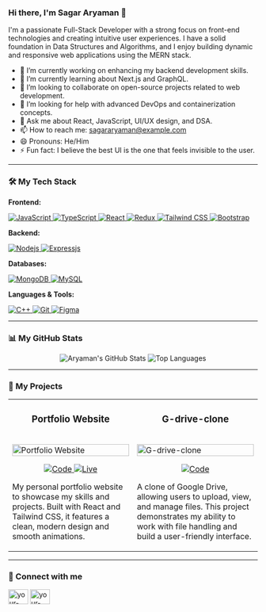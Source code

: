 ### Hi there, I'm Sagar Aryaman 👋

I'm a passionate Full-Stack Developer with a strong focus on front-end technologies and creating intuitive user experiences. I have a solid foundation in Data Structures and Algorithms, and I enjoy building dynamic and responsive web applications using the MERN stack.

- 🔭 I’m currently working on enhancing my backend development skills.
- 🌱 I’m currently learning about Next.js and GraphQL.
- 👯 I’m looking to collaborate on open-source projects related to web development.
- 🤔 I’m looking for help with advanced DevOps and containerization concepts.
- 💬 Ask me about React, JavaScript, UI/UX design, and DSA.
- 📫 How to reach me: [sagararyaman@example.com](mailto:sagararyaman@example.com)
- 😄 Pronouns: He/Him
- ⚡ Fun fact: I believe the best UI is the one that feels invisible to the user.

---

### 🛠️ My Tech Stack

**Frontend:**
<p>
    <a href="https://developer.mozilla.org/en-US/docs/Web/JavaScript" target="_blank"> <img src="https://img.shields.io/badge/JavaScript-F7DF1E?style=for-the-badge&logo=javascript&logoColor=black" alt="JavaScript"/> </a>
    <a href="https://www.typescriptlang.org/" target="_blank"> <img src="https://img.shields.io/badge/TypeScript-3178C6?style=for-the-badge&logo=typescript&logoColor=white" alt="TypeScript"/> </a>
    <a href="https://reactjs.org/" target="_blank"> <img src="https://img.shields.io/badge/React-20232A?style=for-the-badge&logo=react&logoColor=61DAFB" alt="React"/> </a>
    <a href="https://redux.js.org/" target="_blank"> <img src="https://img.shields.io/badge/Redux-593D88?style=for-the-badge&logo=redux&logoColor=white" alt="Redux"/> </a>
    <a href="https://tailwindcss.com/" target="_blank"> <img src="https://img.shields.io/badge/Tailwind_CSS-38B2AC?style=for-the-badge&logo=tailwind-css&logoColor=white" alt="Tailwind CSS"/> </a>
    <a href="https://getbootstrap.com" target="_blank" rel="noreferrer"> <img src="https://img.shields.io/badge/Bootstrap-563D7C?style=for-the-badge&logo=bootstrap&logoColor=white" alt="Bootstrap"/></a>
</p>

**Backend:**
<p>
    <a href="https://nodejs.org" target="_blank" rel="noreferrer"> <img src="https://img.shields.io/badge/Node.js-339933?style=for-the-badge&logo=nodedotjs&logoColor=white" alt="Nodejs"/> </a>
    <a href="https://expressjs.com" target="_blank" rel="noreferrer"> <img src="https://img.shields.io/badge/Express.js-000000?style=for-the-badge&logo=express&logoColor=white" alt="Expressjs"/> </a>
</p>

**Databases:**
<p>
    <a href="https://www.mongodb.com/" target="_blank" rel="noreferrer"> <img src="https://img.shields.io/badge/MongoDB-4EA94B?style=for-the-badge&logo=mongodb&logoColor=white" alt="MongoDB"/> </a>
    <a href="https://www.mysql.com/" target="_blank" rel="noreferrer"> <img src="https://img.shields.io/badge/MySQL-005C84?style=for-the-badge&logo=mysql&logoColor=white" alt="MySQL"/> </a>
</p>

**Languages & Tools:**
<p>
    <a href="https://www.cplusplus.com/" target="_blank" rel="noreferrer"> <img src="https://img.shields.io/badge/C%2B%2B-00599C?style=for-the-badge&logo=c%2B%2B&logoColor=white" alt="C++"/> </a>
    <a href="https://git-scm.com/" target="_blank" rel="noreferrer"> <img src="https://img.shields.io/badge/Git-F05032?style=for-the-badge&logo=git&logoColor=white" alt="Git"/> </a>
    <a href="https://www.figma.com/" target="_blank" rel="noreferrer"> <img src="https://img.shields.io/badge/Figma-F24E1E?style=for-the-badge&logo=figma&logoColor=white" alt="Figma"/> </a>
</p>

---

### 📊 My GitHub Stats

<p align="center">
  <img src="https://github-readme-stats.vercel.app/api?username=Aryaman-leo&show_icons=true&theme=radical" alt="Aryaman's GitHub Stats" />
  <img src="https://github-readme-stats.vercel.app/api/top-langs/?username=Aryaman-leo&layout=compact&theme=radical" alt="Top Languages" />
</p>

---

### 🚀 My Projects

<table width="100%">
  <tr>
    <td width="50%" valign="top">
      <h3 align="center">Portfolio Website</h3>
      <br />
      <a target="_blank" href="https://github.com/Aryaman-leo/Portfolio-Website">
        <img src="https://github.com/Aryaman-leo/Portfolio-Website/raw/main/ss.png" width="100%" alt="Portfolio Website"/>
      </a>
      <br />
      <p align="center">
        <a href="https://github.com/Aryaman-leo/Portfolio-Website" target="_blank">
          <img src="https://img.shields.io/badge/Code-black?style=for-the-badge&logo=github" alt="Code"/>
        </a>
        <a href="https://aryaman-leo.github.io/Portfolio-Website/" target="_blank">
          <img src="https://img.shields.io/badge/Live-blue?style=for-the-badge&logo=vercel" alt="Live"/>
        </a>
      </p>
      <p>My personal portfolio website to showcase my skills and projects. Built with React and Tailwind CSS, it features a clean, modern design and smooth animations.</p>
    </td>
    <td width="50%" valign="top">
      <h3 align="center">G-drive-clone</h3>
      <br />
      <a target="_blank" href="https://github.com/Aryaman-leo/G-drive-clone">
        <img src="https://github.com/Aryaman-leo/G-drive-clone/raw/main/Screenshot%20(10).png" width="100%" alt="G-drive-clone"/>
      </a>
      <br />
      <p align="center">
        <a href="https://github.com/Aryaman-leo/G-drive-clone" target="_blank">
          <img src="https://img.shields.io/badge/Code-black?style=for-the-badge&logo=github" alt="Code"/>
        </a>
      </p>
      <p>A clone of Google Drive, allowing users to upload, view, and manage files. This project demonstrates my ability to work with file handling and build a user-friendly interface.</p>
    </td>
  </tr>
</table>

---

### 🔗 Connect with me

<p align="left">
<a href="https://linkedin.com/in/your-linkedin-profile" target="blank"><img align="center" src="https://raw.githubusercontent.com/rahuldkjain/github-profile-readme-generator/master/src/images/icons/Social/linked-in-alt.svg" alt="your-linkedin-profile" height="30" width="40" /></a>
<a href="https://twitter.com/your-twitter-handle" target="blank"><img align="center" src="https://raw.githubusercontent.com/rahuldkjain/github-profile-readme-generator/master/src/images/icons/Social/twitter.svg" alt="your-twitter-handle" height="30" width="40" /></a>
</p>
